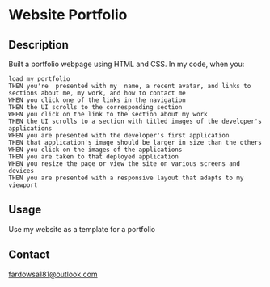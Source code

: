 # Website Portfolio

## Description

Built a portfolio webpage using HTML and CSS.
In my code, when you:

```
load my portfolio
THEN you're  presented with my  name, a recent avatar, and links to sections about me, my work, and how to contact me
WHEN you click one of the links in the navigation
THEN the UI scrolls to the corresponding section
WHEN you click on the link to the section about my work
THEN the UI scrolls to a section with titled images of the developer's applications
WHEN you are presented with the developer's first application
THEN that application's image should be larger in size than the others
WHEN you click on the images of the applications
THEN you are taken to that deployed application
WHEN you resize the page or view the site on various screens and devices
THEN you are presented with a responsive layout that adapts to my viewport
```


## Usage

Use my website as a template for a portfolio



## Contact
fardowsa181@outlook.com 